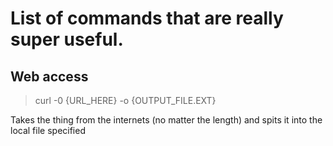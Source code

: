 # List of commands that are really super useful.

## Web access

> curl -0 {URL_HERE} -o {OUTPUT_FILE.EXT}

Takes the thing from the internets (no matter the length) and spits it into the local file specified

